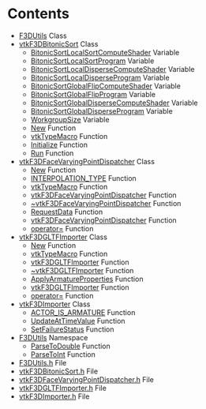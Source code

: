 # Contents

* [F3DUtils](classF3DUtils.md) Class
* [vtkF3DBitonicSort](classvtkF3DBitonicSort.md) Class
  * [BitonicSortLocalSortComputeShader](classvtkF3DBitonicSort.md#classvtkF3DBitonicSort_1a950bcfebc04e5d7696b1a9d6bd644ef1) Variable
  * [BitonicSortLocalSortProgram](classvtkF3DBitonicSort.md#classvtkF3DBitonicSort_1a2c7d797dce74470b373306d5970ecf57) Variable
  * [BitonicSortLocalDisperseComputeShader](classvtkF3DBitonicSort.md#classvtkF3DBitonicSort_1a6975baa1fe608ef25050ee6b6ee6c9fe) Variable
  * [BitonicSortLocalDisperseProgram](classvtkF3DBitonicSort.md#classvtkF3DBitonicSort_1a54af59d1e701862c88b2077a58984104) Variable
  * [BitonicSortGlobalFlipComputeShader](classvtkF3DBitonicSort.md#classvtkF3DBitonicSort_1abbcc1e9d47039cbde17bbec65b77fa96) Variable
  * [BitonicSortGlobalFlipProgram](classvtkF3DBitonicSort.md#classvtkF3DBitonicSort_1a7d75c37b62db8cb775cd8ec89cf67e1d) Variable
  * [BitonicSortGlobalDisperseComputeShader](classvtkF3DBitonicSort.md#classvtkF3DBitonicSort_1a1dfb8c628effca4a6b2762d8bb648165) Variable
  * [BitonicSortGlobalDisperseProgram](classvtkF3DBitonicSort.md#classvtkF3DBitonicSort_1a4c706882661dea1dfba02acc6ed4243f) Variable
  * [WorkgroupSize](classvtkF3DBitonicSort.md#classvtkF3DBitonicSort_1a6ce3502d24445fed6df1c4cadbe274fe) Variable
  * [New](classvtkF3DBitonicSort.md#classvtkF3DBitonicSort_1aaf5c38b3d1026d6e513b280171798b13) Function
  * [vtkTypeMacro](classvtkF3DBitonicSort.md#classvtkF3DBitonicSort_1ac7d33117c6ed24db9e11a926fa6f0da7) Function
  * [Initialize](classvtkF3DBitonicSort.md#classvtkF3DBitonicSort_1a16c2b14d63d94a27412b3edb0f4a89e8) Function
  * [Run](classvtkF3DBitonicSort.md#classvtkF3DBitonicSort_1aab9ad18a9dc9dad0848d64a2e9b982d9) Function
* [vtkF3DFaceVaryingPointDispatcher](classvtkF3DFaceVaryingPointDispatcher.md) Class
  * [New](classvtkF3DFaceVaryingPointDispatcher.md#classvtkF3DFaceVaryingPointDispatcher_1a2c01bd1a69ac6e03ddac5069eb8d4166) Function
  * [INTERPOLATION\_TYPE](classvtkF3DFaceVaryingPointDispatcher.md#classvtkF3DFaceVaryingPointDispatcher_1a71fff9c5f8f911a8acc521188a098aaf) Function
  * [vtkTypeMacro](classvtkF3DFaceVaryingPointDispatcher.md#classvtkF3DFaceVaryingPointDispatcher_1a91d5a06042aa2ffe4e5659a762c94a06) Function
  * [vtkF3DFaceVaryingPointDispatcher](classvtkF3DFaceVaryingPointDispatcher.md#classvtkF3DFaceVaryingPointDispatcher_1ac6c58598dd120e26d9f89e8cae1f47f8) Function
  * [~vtkF3DFaceVaryingPointDispatcher](classvtkF3DFaceVaryingPointDispatcher.md#classvtkF3DFaceVaryingPointDispatcher_1a2cec14ec93fc87d03e21823ab42e90a5) Function
  * [RequestData](classvtkF3DFaceVaryingPointDispatcher.md#classvtkF3DFaceVaryingPointDispatcher_1ace7ef1e416f2d4f6808df00d68ead236) Function
  * [vtkF3DFaceVaryingPointDispatcher](classvtkF3DFaceVaryingPointDispatcher.md#classvtkF3DFaceVaryingPointDispatcher_1a3e661430576b8d1e4cd85e483454ed6f) Function
  * [operator=](classvtkF3DFaceVaryingPointDispatcher.md#classvtkF3DFaceVaryingPointDispatcher_1a42c19b9e10ddf1a1847f8a8ce6722c48) Function
* [vtkF3DGLTFImporter](classvtkF3DGLTFImporter.md) Class
  * [New](classvtkF3DGLTFImporter.md#classvtkF3DGLTFImporter_1ab5e0294db7094b1fc1deef9ddb30e94f) Function
  * [vtkTypeMacro](classvtkF3DGLTFImporter.md#classvtkF3DGLTFImporter_1aee9cf8a568f96d9a75b8b671939f5bf6) Function
  * [vtkF3DGLTFImporter](classvtkF3DGLTFImporter.md#classvtkF3DGLTFImporter_1a54e3b368c94cd53d998e366b972c8b64) Function
  * [~vtkF3DGLTFImporter](classvtkF3DGLTFImporter.md#classvtkF3DGLTFImporter_1a9430898ee2d26ca17ff98384fff8a5c2) Function
  * [ApplyArmatureProperties](classvtkF3DGLTFImporter.md#classvtkF3DGLTFImporter_1ac1919590316b268949ca15d94a47a007) Function
  * [vtkF3DGLTFImporter](classvtkF3DGLTFImporter.md#classvtkF3DGLTFImporter_1a5fb734b17c0053c7d43c8f039a404441) Function
  * [operator=](classvtkF3DGLTFImporter.md#classvtkF3DGLTFImporter_1a9230390392a3e5df7ad258a4cdadd954) Function
* [vtkF3DImporter](classvtkF3DImporter.md) Class
  * [ACTOR\_IS\_ARMATURE](classvtkF3DImporter.md#classvtkF3DImporter_1a6a7e67761cb0b562ceadf7903ec139b0) Function
  * [UpdateAtTimeValue](classvtkF3DImporter.md#classvtkF3DImporter_1afa7f0fc1608a37a57e9a2f21fcba400d) Function
  * [SetFailureStatus](classvtkF3DImporter.md#classvtkF3DImporter_1acd5c322fbe7f72589db10fc2fcfc8ea4) Function
* [F3DUtils](namespaceF3DUtils.md) Namespace
  * [ParseToDouble](namespaceF3DUtils.md#F3DUtils_8h_1a1f3f6d785aab63015203d8a2deb62df5) Function
  * [ParseToInt](namespaceF3DUtils.md#F3DUtils_8h_1aa80ae10ed644843e29f6929be254c33b) Function
* [F3DUtils.h](F3DUtils_8h.md) File
* [vtkF3DBitonicSort.h](vtkF3DBitonicSort_8h.md) File
* [vtkF3DFaceVaryingPointDispatcher.h](vtkF3DFaceVaryingPointDispatcher_8h.md) File
* [vtkF3DGLTFImporter.h](vtkF3DGLTFImporter_8h.md) File
* [vtkF3DImporter.h](vtkF3DImporter_8h.md) File